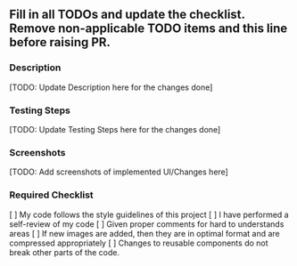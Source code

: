 ## Fill in all TODOs and update the checklist. Remove non-applicable TODO items and this line before raising PR.

### Description

[TODO: Update Description here for the changes done]

### Testing Steps

[TODO: Update Testing Steps here for the changes done]

### Screenshots

[TODO: Add screenshots of implemented UI/Changes here]

### Required Checklist

[ ] My code follows the style guidelines of this project
[ ] I have performed a self-review of my code
[ ] Given proper comments for hard to understands areas
[ ] If new images are added, then they are in optimal format and are compressed appropriately
[ ] Changes to reusable components do not break other parts of the code.
